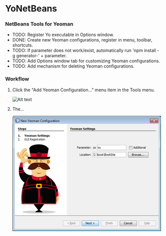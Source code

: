 # YoNetBeans
<h3>NetBeans Tools for Yeoman</h3>

<ul>
<li>TODO: Register Yo executable in Options window.
<li>DONE: Create new Yeoman configurations, register in menu, toolbar, shortcuts.</li>
<li>TODO: If parameter does not work/exist, automatically run 'npm install -g generator-' + parameter.</li>
<li>TODO: Add Options window tab for customizing Yeoman configurations.</li>
<li>TODO: Add mechanism for deleting Yeoman configurations.</li>
</ul>

<h3>Workflow</h3>

<ol>

<li>Click the "Add Yeoman Configuration..." menu item in the Tools menu.

![Alt text](/screenshots/add-yo-config-menu?raw=true "Add Yo configuration")

</li>

<li>The...

![Alt text](/screenshots/yoko.png?raw=true "Step 1 of wizard")

</li>

</ol>
